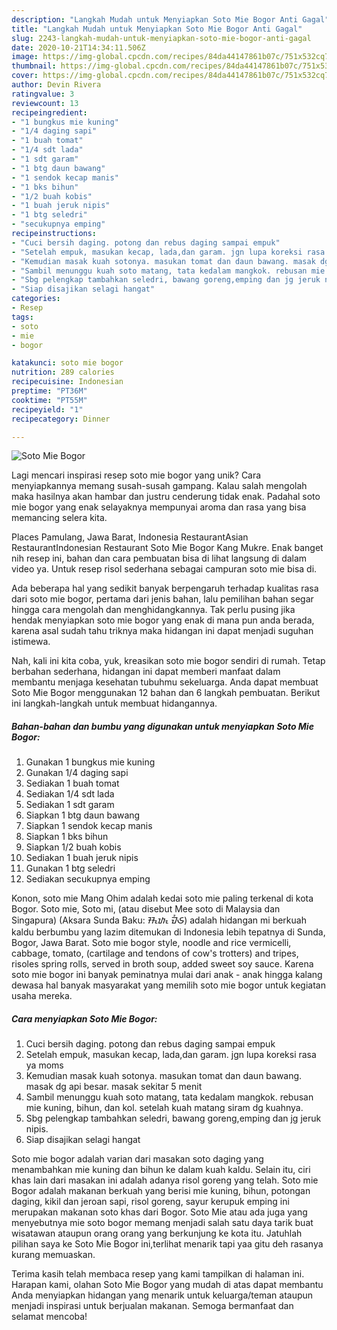 ```yaml
---
description: "Langkah Mudah untuk Menyiapkan Soto Mie Bogor Anti Gagal"
title: "Langkah Mudah untuk Menyiapkan Soto Mie Bogor Anti Gagal"
slug: 2243-langkah-mudah-untuk-menyiapkan-soto-mie-bogor-anti-gagal
date: 2020-10-21T14:34:11.506Z
image: https://img-global.cpcdn.com/recipes/84da44147861b07c/751x532cq70/soto-mie-bogor-foto-resep-utama.jpg
thumbnail: https://img-global.cpcdn.com/recipes/84da44147861b07c/751x532cq70/soto-mie-bogor-foto-resep-utama.jpg
cover: https://img-global.cpcdn.com/recipes/84da44147861b07c/751x532cq70/soto-mie-bogor-foto-resep-utama.jpg
author: Devin Rivera
ratingvalue: 3
reviewcount: 13
recipeingredient:
- "1 bungkus mie kuning"
- "1/4 daging sapi"
- "1 buah tomat"
- "1/4 sdt lada"
- "1 sdt garam"
- "1 btg daun bawang"
- "1 sendok kecap manis"
- "1 bks bihun"
- "1/2 buah kobis"
- "1 buah jeruk nipis"
- "1 btg seledri"
- "secukupnya emping"
recipeinstructions:
- "Cuci bersih daging. potong dan rebus daging sampai empuk"
- "Setelah empuk, masukan kecap, lada,dan garam. jgn lupa koreksi rasa ya moms"
- "Kemudian masak kuah sotonya. masukan tomat dan daun bawang. masak dg api besar. masak sekitar 5 menit"
- "Sambil menunggu kuah soto matang, tata kedalam mangkok. rebusan mie kuning, bihun, dan kol. setelah kuah matang siram dg kuahnya."
- "Sbg pelengkap tambahkan seledri, bawang goreng,emping dan jg jeruk nipis."
- "Siap disajikan selagi hangat"
categories:
- Resep
tags:
- soto
- mie
- bogor

katakunci: soto mie bogor 
nutrition: 289 calories
recipecuisine: Indonesian
preptime: "PT36M"
cooktime: "PT55M"
recipeyield: "1"
recipecategory: Dinner

---
```



![Soto Mie Bogor](https://img-global.cpcdn.com/recipes/84da44147861b07c/751x532cq70/soto-mie-bogor-foto-resep-utama.jpg)

Lagi mencari inspirasi resep soto mie bogor yang unik? Cara menyiapkannya memang susah-susah gampang. Kalau salah mengolah maka hasilnya akan hambar dan justru cenderung tidak enak. Padahal soto mie bogor yang enak selayaknya mempunyai aroma dan rasa yang bisa memancing selera kita.

Places Pamulang, Jawa Barat, Indonesia RestaurantAsian RestaurantIndonesian Restaurant Soto Mie Bogor Kang Mukre. Enak banget nih resep ini, bahan dan cara pembuatan bisa di lihat langsung di dalam video ya. Untuk resep risol sederhana sebagai campuran soto mie bisa di.

Ada beberapa hal yang sedikit banyak berpengaruh terhadap kualitas rasa dari soto mie bogor, pertama dari jenis bahan, lalu pemilihan bahan segar hingga cara mengolah dan menghidangkannya. Tak perlu pusing jika hendak menyiapkan soto mie bogor yang enak di mana pun anda berada, karena asal sudah tahu triknya maka hidangan ini dapat menjadi suguhan istimewa.


Nah, kali ini kita coba, yuk, kreasikan soto mie bogor sendiri di rumah. Tetap berbahan sederhana, hidangan ini dapat memberi manfaat dalam membantu menjaga kesehatan tubuhmu sekeluarga. Anda dapat membuat Soto Mie Bogor menggunakan 12 bahan dan 6 langkah pembuatan. Berikut ini langkah-langkah untuk membuat hidangannya.

<!--inarticleads1-->

##### Bahan-bahan dan bumbu yang digunakan untuk menyiapkan Soto Mie Bogor:

1. Gunakan 1 bungkus mie kuning
1. Gunakan 1/4 daging sapi
1. Sediakan 1 buah tomat
1. Sediakan 1/4 sdt lada
1. Sediakan 1 sdt garam
1. Siapkan 1 btg daun bawang
1. Siapkan 1 sendok kecap manis
1. Siapkan 1 bks bihun
1. Siapkan 1/2 buah kobis
1. Sediakan 1 buah jeruk nipis
1. Gunakan 1 btg seledri
1. Sediakan secukupnya emping


Konon, soto mie Mang Ohim adalah kedai soto mie paling terkenal di kota Bogor. Soto mie, Soto mi, (atau disebut Mee soto di Malaysia dan Singapura) (Aksara Sunda Baku: ᮞᮧᮒᮧ ᮙᮤᮈ) adalah hidangan mi berkuah kaldu berbumbu yang lazim ditemukan di Indonesia lebih tepatnya di Sunda, Bogor, Jawa Barat. Soto mie bogor style, noodle and rice vermicelli, cabbage, tomato, (cartilage and tendons of cow&#39;s trotters) and tripes, risoles spring rolls, served in broth soup, added sweet soy sauce. Karena soto mie bogor ini banyak peminatnya mulai dari anak - anak hingga kalang dewasa hal banyak masyarakat yang memilih soto mie bogor untuk kegiatan usaha mereka. 

<!--inarticleads2-->

##### Cara menyiapkan Soto Mie Bogor:

1. Cuci bersih daging. potong dan rebus daging sampai empuk
1. Setelah empuk, masukan kecap, lada,dan garam. jgn lupa koreksi rasa ya moms
1. Kemudian masak kuah sotonya. masukan tomat dan daun bawang. masak dg api besar. masak sekitar 5 menit
1. Sambil menunggu kuah soto matang, tata kedalam mangkok. rebusan mie kuning, bihun, dan kol. setelah kuah matang siram dg kuahnya.
1. Sbg pelengkap tambahkan seledri, bawang goreng,emping dan jg jeruk nipis.
1. Siap disajikan selagi hangat


Soto mie bogor adalah varian dari masakan soto daging yang menambahkan mie kuning dan bihun ke dalam kuah kaldu. Selain itu, ciri khas lain dari masakan ini adalah adanya risol goreng yang telah. Soto mie Bogor adalah makanan berkuah yang berisi mie kuning, bihun, potongan daging, kikil dan jeroan sapi, risol goreng, sayur kerupuk emping ini merupakan makanan soto khas dari Bogor. Soto Mie atau ada juga yang menyebutnya mie soto bogor memang menjadi salah satu daya tarik buat wisatawan ataupun orang orang yang berkunjung ke kota itu. Jatuhlah pilihan saya ke Soto Mie Bogor ini,terlihat menarik tapi yaa gitu deh rasanya kurang memuaskan. 

Terima kasih telah membaca resep yang kami tampilkan di halaman ini. Harapan kami, olahan Soto Mie Bogor yang mudah di atas dapat membantu Anda menyiapkan hidangan yang menarik untuk keluarga/teman ataupun menjadi inspirasi untuk berjualan makanan. Semoga bermanfaat dan selamat mencoba!
